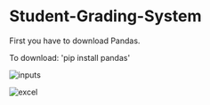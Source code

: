# Student-Grading-System
First you have to download Pandas. 

To download: 'pip install pandas'

![inputs](https://user-images.githubusercontent.com/74260613/180828724-4423901a-8358-4fe7-9f80-cced0de556b0.jpg)

![excel](https://user-images.githubusercontent.com/74260613/180828745-ac0f4355-1852-45ce-a529-b2d4a0204be4.jpg)



